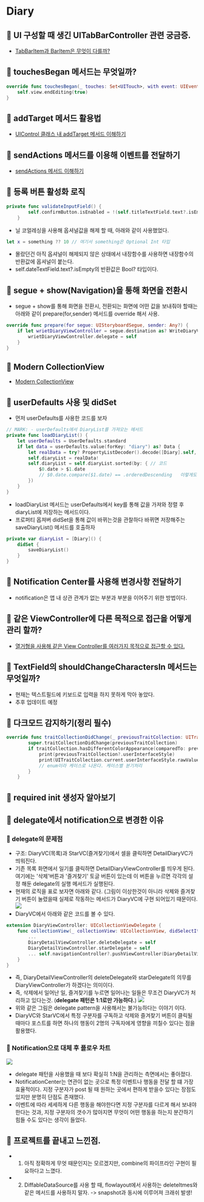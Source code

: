# Diary

## 🍎 UI 구성할 때 생긴 UITabBarController 관련 궁금증.
- [TabBarItem과 BarItem은 무엇이 다를까?](https://github.com/KayAhn0126/iOS-Study/tree/main/UI/UITabBarController/DifferencesBetweenTabBarItemAndBarItem)

## 🍎 touchesBegan 메서드는 무엇일까?
```swift
override func touchesBegan(_ touches: Set<UITouch>, with event: UIEvent?) {
    self.view.endEditing(true)
}
```

## 🍎 addTarget 메서드 활용법
- [UIControl 클래스 내 addTarget 메서드 이해하기](https://github.com/KayAhn0126/iOS-Study/tree/main/UI/UIControl/addTargetMethod)

## 🍎 sendActions 메서드를 이용해 이벤트를 전달하기
- [sendActions 메서드 이해하기](https://github.com/KayAhn0126/iOS-Study/tree/main/UI/UIControl/sendActionsMethod)

## 🍎 등록 버튼 활성화 로직
```swift
private func validateInputField() {
        self.confirmButton.isEnabled = !(self.titleTextField.text?.isEmpty ?? true) && !(self.dateTextField.text?.isEmpty ?? true) && !self.contentsTextView.text.isEmpty
    }
```
- 닐 코얼레싱을 사용해 옵셔널값을 해제 할 때, 아래와 같이 사용했었다.
```swift
let x = something ?? 10 // 여기서 something은 Optional Int 타입
```
- 몰랐던건 아직 옵셔널이 해제되지 않은 상태에서 내장함수를 사용하면 내장함수의 반환값에 옵셔널이 붙는다.
- self.dateTextField.text?.isEmpty의 반환값은 Bool? 타입이다.

## 🍎 segue + show(Navigation)을 통해 화면을 전환시
- segue + show를 통해 화면을 전환시, 전환되는 화면에 어떤 값을 보내줘야 할때는 아래와 같이 prepare(for,sender) 메서드를 override 해서 사용.
```swift
override func prepare(for segue: UIStoryboardSegue, sender: Any?) {
    if let wrietDiaryViewController = segue.destination as? WriteDiaryViewController {
        wrietDiaryViewController.delegate = self
    }
}
```

## 🍎 Modern CollectionView
- [Modern CollectionView](https://github.com/KayAhn0126/iOS-Study/tree/main/GrammarAndKnowledge/ModernCollectionView)

## 🍎 userDefaults 사용 및 didSet
- 먼저 userDefaults를 사용한 코드를 보자
```swift
// MARK: - userDefaults에서 DiaryList를 가져오는 메서드
private func loadDiaryList() {
    let userDefaults = UserDefaults.standard
    if let data = userDefaults.value(forKey: "diary") as? Data {
        let realData = try? PropertyListDecoder().decode([Diary].self, from: data)
        self.diaryList = realData!
        self.diaryList = self.diaryList.sorted(by: { // 코드
            $0.date > $1.date
            // $0.date.compare($1.date) == .orderedDescending   이렇게도 작성할 수 있다.
        })
    }
}
```
- loadDiaryList 메서드는 userDefaults에서 key를 통해 값을 가져와 정렬 후 diaryList에 저장하는 메서드이다.
- 프로퍼티 옵져버 didSet을 통해 값이 바뀌는것을 관찰하다 바뀌면 저장해주는 saveDiaryList() 메서드를 호출하자
```swift
private var diaryList = [Diary]() {
    didSet {
        saveDiaryList()
    }
}
```

## 🍎 Notification Center를 사용해 변경사항 전달하기
- notification은 앱 내 상관 관계가 없는 부분과 부분을 이어주기 위한 방법이다.

## 🍎 같은 ViewController에 다른 목적으로 접근을 어떻게 관리 할까?
- [열거형을 사용해 같은 View Controller를 여러가지 목적으로 접근할 수 있다.](https://github.com/KayAhn0126/iOS-Study/tree/main/GrammarAndKnowledge/Enumeration/AccessVCWithSeveralPurpose)

## 🍎 TextField의 shouldChangeCharactersIn 메서드는 무엇일까?
- 현재는 텍스트필드에 키보드로 입력을 하지 못하게 막아 놓았다.
- 추후 업데이트 예정


## 🍎 다크모드 감지하기(정리 필수)
```swift
override func traitCollectionDidChange(_ previousTraitCollection: UITraitCollection?) {
        super.traitCollectionDidChange(previousTraitCollection)
        if traitCollection.hasDifferentColorAppearance(comparedTo: previousTraitCollection) {
            print(previousTraitCollection?.userInterfaceStyle)
            print(UITraitCollection.current.userInterfaceStyle.rawValue)
            // enum이라 케이스로 나온다. 케이스별 분기처리
        }
    }
```

## 🍎 required init 생성자 알아보기

## 🍎 delegate에서 notification으로 변경한 이유
### 📖 delegate의 문제점
- 구조: DiaryVC(목록)과 StarVC(즐겨찾기)에서 셀을 클릭하면 DetailDiaryVC가 띄워진다.
- 기존 목록 화면에서 일기를 클릭하면 DetailDiaryViewController를 띄우게 된다. 여기에는 '삭제'버튼과 '즐겨찾기' 토글 버튼이 있는데 이 버튼을 누르면 각각의 설정 해둔 delegate의 실행 메서드가 실행된다.
- 현재의 로직을 표로 보자면 아래와 같다. (그림이 이상한것이 아니라 삭제와 즐겨찾기 버튼이 눌렸을때 실제로 작동하는 메서드가 DiaryVC에 구현 되어있기 때문이다.
![](https://i.imgur.com/VcyKxLT.png)
- DiaryVC에서 아래와 같은 코드를 볼 수 있다.
```swift
extension DiaryViewController: UICollectionViewDelegate {
    func collectionView(_ collectionView: UICollectionView, didSelectItemAt indexPath: IndexPath) {
        ...
        DiaryDetailViewController.deleteDelegate = self
        DiaryDetailViewController.starDelegate = self
        ... self.navigationController?.pushViewController(DiaryDetailViewController, animated: true)
    }
}
```
- 즉, DiaryDetailViewController의 deleteDelegate와 starDelegate의 의무를 DiaryViewController가 하겠다는 의미이다.
- 즉, 삭제에서 일어난 일, 즐겨찾기를 누르면 일어나는 일들은 무조건 DiaryVC가 처리하고 있다는것. (**delegate 패턴은 1:1로만 가능하다.**)
![](https://i.imgur.com/TuGvPve.png)
- 위와 같은 그림은 delegate pattern을 사용해서는 불가능하다는 이야기 이다.
- DiaryVC와 StarVC에서 특정 구분자를 구독하고 삭제와 즐겨찾기 버튼이 클릭될 때마다 포스트를 하면 하나의 행동이 2명의 구독자에게 영향을 끼칠수 있다는 점을 활용했다.

### 📖 Notification으로 대체 후 플로우 차트
![](https://i.imgur.com/8rLcDys.png)
- delegate 패턴을 사용했을 때 보다 확실히 1:N을 관리하는 측면에서는 좋아졌다.
- NotificationCenter는 연관이 없는 곳으로 특정 이벤트나 행동을 전달 할 떄 가장 효율적이다. 지정 구분자가 post 될 때 원하는 곳에서 편하게 받을수 있다는 장점도 있지만 분명히 단점도 존재했다.
- 이벤트에 따라 세세하게 다른 행동을 해야한다면 지정 구분자를 다르게 해서 보내야한다는 것과, 지정 구분자의 갯수가 많아지면 무엇이 어떤 행동을 하는지 분간하기 힘들 수도 있다는 생각이 들었다.

## 🍎 프로젝트를 끝내고 느낀점. 
- 1. 아직 정확하게 무엇 때문인지는 모르겠지만, combine의 파이프라인 구현이 필요하다고 느꼈다.
- 2. DiffableDataSource를 사용 할 때, flowlayout에서 사용하는 deleteItmes와 같은 메서드를 사용하지 말자. -> snapshot과 동시에 이루어져 크래쉬 발생!


